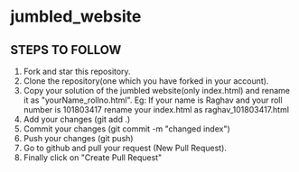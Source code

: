 # jumbled_website

## STEPS TO FOLLOW
1. Fork and star this repository.
2. Clone the repository(one which you have forked in your account).
3. Copy your solution of the jumbled website(only index.html) and rename it as "yourName_rollno.html". Eg: If your name is Raghav and your roll number is 101803417 rename your index.html as raghav_101803417.html
4. Add your changes (git add .)
5. Commit your changes (git commit -m "changed index")
6. Push your changes (git push)
7. Go to github and pull your request (New Pull Request).
8. Finally click on "Create Pull Request"
